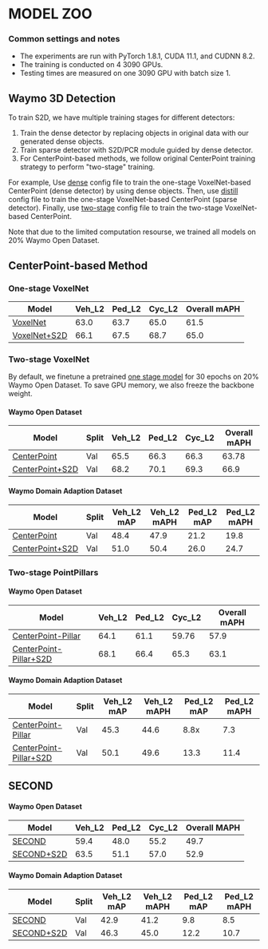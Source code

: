 # MODEL ZOO 

### Common settings and notes

- The experiments are run with PyTorch 1.8.1, CUDA 11.1, and CUDNN 8.2.
- The training is conducted on 4 3090 GPUs. 
- Testing times are measured on one 3090 GPU with batch size 1. 
 
## Waymo 3D Detection 

To train S2D, we have multiple training stages for different detectors:

1.  Train the dense detector by replacing objects in original data with our generated dense objects. 
2. Train sparse detector with S2D/PCR module guided by dense detector.
3. For CenterPoint-based methods, we follow original CenterPoint training strategy to perform "two-stage" training.

For example,
Use [dense](voxelnet/waymo_centerpoint_voxelnet_3x_dense_interval_5.py) config file to train the one-stage VoxelNet-based CenterPoint (dense detector) by using dense objects. Then, use [distill](voxelnet/waymo_centerpoint_voxelnet_3x_distill_interval_5.py) config file to train the one-stage VoxelNet-based CenterPoint (sparse detector). Finally, use [two-stage](voxelnet/two_stage/waymo_centerpoint_voxelnet_two_stage_distill_interval_5.py) config file to train the two-stage VoxelNet-based CenterPoint.

Note that due to the limited computation resourse, we trained all models on 20% Waymo Open Dataset.

## CenterPoint-based Method

### One-stage VoxelNet 

| Model   | Veh_L2 | Ped_L2 | Cyc_L2  | Overall mAPH   | 
|---------|--------|--------|---------|--------|
| [VoxelNet](voxelnet/waymo_centerpoint_voxelnet_3x_interval_5.py) | 63.0 | 63.7 | 65.0 | 61.5 | 
| [VoxelNet+S2D](voxelnet/waymo_centerpoint_voxelnet_3x_distill_interval_5.py) | 66.1 | 67.5 | 68.7 | 65.0 |


### Two-stage VoxelNet

By default, we finetune a pretrained [one stage model](voxelnet/waymo_centerpoint_voxelnet_3x.py) for 30 epochs on 20% Waymo Open Dataset. To save GPU memory, we also freeze the backbone weight.  

#### Waymo Open Dataset

| Model   | Split | Veh_L2 | Ped_L2 | Cyc_L2  | Overall mAPH   |
|------------|----|----|--------|---------|--------|
| [CenterPoint](voxelnet/two_stage/waymo_centerpoint_voxelnet_two_stage_interval_5.py) | Val | 65.5 | 66.3 | 66.3 | 63.78 |
| [CenterPoint+S2D](voxelnet/two_stage/waymo_centerpoint_voxelnet_two_stage_distill_interval_5.py) | Val| 68.2 | 70.1 |  69.3| 66.9 |


#### Waymo Domain Adaption Dataset

| Model   | Split | Veh_L2 mAP | Veh_L2 mAPH |  Ped_L2 mAP | Ped_L2 mAPH   |      
|------------|----|----|----|----|---------|
| [CenterPoint](voxelnet/two_stage/waymo_centerpoint_voxelnet_two_stage_interval_5_da.py) | Val | 48.4 | 47.9 | 21.2 | 19.8 | 
| [CenterPoint+S2D](voxelnet/two_stage/waymo_centerpoint_voxelnet_two_stage_distill_interval_5_da.py) | Val| 51.0 | 50.4 |  26.0| 24.7|


### Two-stage PointPillars 

#### Waymo Open Dataset

| Model   | Veh_L2 | Ped_L2 | Cyc_L2  | Overall mAPH   | 
|---------|--------|--------|---------|--------|
| [CenterPoint-Pillar](pp/two_stage/waymo_centerpoint_pp_two_pfn_stride1_two_stage_bev_interval_5.py) | 64.1 | 61.1 | 59.76 | 57.9 | 
| [CenterPoint-Pillar+S2D](pp/two_stage/waymo_centerpoint_pp_two_pfn_stride1_two_stage_bev_distill_interval_5.py) | 68.1 | 66.4 | 65.3 | 63.1 | 

#### Waymo Domain Adaption Dataset

| Model   | Split | Veh_L2 mAP | Veh_L2 mAPH |  Ped_L2 mAP | Ped_L2 mAPH   |      
|------------|----|----|----|----|---------|
| [CenterPoint-Pillar](pp/two_stage/waymo_centerpoint_pp_two_pfn_stride1_two_stage_bev_interval_5_da.py) | Val | 45.3 | 44.6 | 8.8x | 7.3 | 
| [CenterPoint-Pillar+S2D](pp/two_stage/waymo_centerpoint_pp_two_pfn_stride1_two_stage_bev_distill_interval_5_da.py) | Val| 50.1 | 49.6 |  13.3 | 11.4|

## SECOND

#### Waymo Open Dataset

| Model   | Veh_L2 | Ped_L2 | Cyc_L2  | Overall MAPH   |
|---------|--------|--------|---------|------------|
| [SECOND](voxelnet/waymo_second_3x_interval_5.py) | 59.4 | 48.0 | 55.2 | 49.7 |  
| [SECOND+S2D](voxelnet/waymo_second_3x_distill_interval_5.py) | 63.5 | 51.1 | 57.0 | 52.9 | 

#### Waymo Domain Adaption Dataset

| Model   | Split | Veh_L2 mAP | Veh_L2 mAPH |  Ped_L2 mAP | Ped_L2 mAPH   |      
|------------|----|----|----|----|---------|
| [SECOND](voxelnet/waymo_second_3x_interval_5_da.py) | Val | 42.9 | 41.2 | 9.8 | 8.5 | 
| [SECOND+S2D](voxelnet/waymo_second_3x_distill_interval_5_da.py) | Val| 46.3 | 45.0 |  12.2| 10.7|
